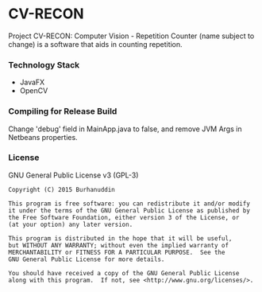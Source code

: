 # CV-RECON
Project CV-RECON: Computer Vision - Repetition Counter (name subject to change) is a software that aids in counting repetition.

### Technology Stack
- JavaFX
- OpenCV

### Compiling for Release Build
Change 'debug' field in MainApp.java to false, and remove JVM Args in Netbeans properties.

### License
GNU General Public License v3 (GPL-3)
```
Copyright (C) 2015 Burhanuddin

This program is free software: you can redistribute it and/or modify
it under the terms of the GNU General Public License as published by
the Free Software Foundation, either version 3 of the License, or
(at your option) any later version.

This program is distributed in the hope that it will be useful,
but WITHOUT ANY WARRANTY; without even the implied warranty of
MERCHANTABILITY or FITNESS FOR A PARTICULAR PURPOSE.  See the
GNU General Public License for more details.

You should have received a copy of the GNU General Public License
along with this program.  If not, see <http://www.gnu.org/licenses/>.
```
